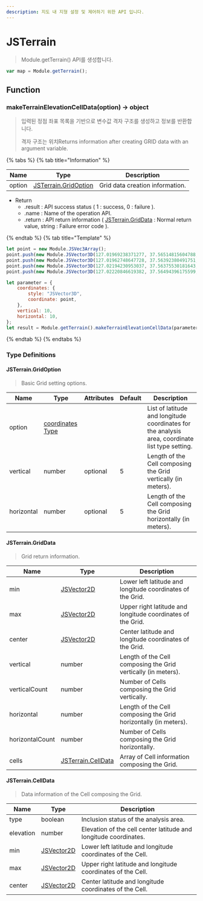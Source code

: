```yaml
---
description: 지도 내 지형 설정 및 제어하기 위한 API 입니다.
---
```


# JSTerrain

> Module.getTerrain() API를 생성합니다.

```javascript
var map = Module.getTerrain();
```

## Function

### makeTerrainElevationCellData(option) → object

> 입력된 정점 좌표 목록을 기반으로 변수값 격자 구조를 생성하고 정보를 반환합니다.
>
> 격자 구조는 위치Returns information after creating GRID data with an argument variable.

{% tabs %}
{% tab title="Information" %}

| Name   | Type                                                      | Description                     |
| ------ | --------------------------------------------------------- | ------------------------------- |
| option | [JSTerrain.GridOption](jsterrain.md#jsterrain.gridoption) | Grid data creation information. |

-   Return
    -   .result : API success status ( 1 : success, 0 : failure ).
    -   .name : Name of the operation API.
    -   .return : API return information ( [JSTerrain.GridData](jsterrain.md#jsterrain.griddata) : Normal return value, string : Failure error code ).

{% endtab %}
{% tab title="Template" %}

```javascript
let point = new Module.JSVec3Array();
point.push(new Module.JSVector3D(127.01969238371277, 37.56514815604788, 24.40620245039463));
point.push(new Module.JSVector3D(127.01962748647728, 37.56392380491751, 25.515124042518437));
point.push(new Module.JSVector3D(127.02194230953037, 37.56375530181643, 33.266184841282666));
point.push(new Module.JSVector3D(127.02220846619382, 37.56494396175599, 26.32035342976451));

let parameter = {
    coordinates: {
        style: "JSVector3D",
        coordinate: point,
    },
    vertical: 10,
    horizontal: 10,
};
let result = Module.getTerrain().makeTerrainElevationCellData(parameter);
```

{% endtab %}
{% endtabs %}

### Type Definitions

#### JSTerrain.GridOption

> Basic Grid setting options.

| Name       | Type                                                    | Attributes | Default | Description                                                                                     |
| ---------- | ------------------------------------------------------- | ---------- | ------- | ----------------------------------------------------------------------------------------------- |
| option     | [coordinates Type](../etc/tag-list.md#coordinates-type) |            |         | List of latitude and longitude coordinates for the analysis area, coordinate list type setting. |
| vertical   | number                                                  | optional   | 5       | Length of the Cell composing the Grid vertically (in meters).                                   |
| horizontal | number                                                  | optional   | 5       | Length of the Cell composing the Grid horizontally (in meters).                                 |

#### JSTerrain.GridData

> Grid return information.

| Name            | Type                                                  | Description                                                     |
| --------------- | ----------------------------------------------------- | --------------------------------------------------------------- |
| min             | [JSVector2D](../core/jsvector2d.md)                   | Lower left latitude and longitude coordinates of the Grid.      |
| max             | [JSVector2D](../core/jsvector2d.md)                   | Upper right latitude and longitude coordinates of the Grid.     |
| center          | [JSVector2D](../core/jsvector2d.md)                   | Center latitude and longitude coordinates of the Grid.          |
| vertical        | number                                                | Length of the Cell composing the Grid vertically (in meters).   |
| verticalCount   | number                                                | Number of Cells composing the Grid vertically.                  |
| horizontal      | number                                                | Length of the Cell composing the Grid horizontally (in meters). |
| horizontalCount | number                                                | Number of Cells composing the Grid horizontally.                |
| cells           | [JSTerrain.CellData](jsterrain.md#jsterrain.celldata) | Array of Cell information composing the Grid.                   |

#### JSTerrain.CellData

> Data information of the Cell composing the Grid.

| Name      | Type                                | Description                                                      |
| --------- | ----------------------------------- | ---------------------------------------------------------------- |
| type      | boolean                             | Inclusion status of the analysis area.                           |
| elevation | number                              | Elevation of the cell center latitude and longitude coordinates. |
| min       | [JSVector2D](../core/jsvector2d.md) | Lower left latitude and longitude coordinates of the Cell.       |
| max       | [JSVector2D](../core/jsvector2d.md) | Upper right latitude and longitude coordinates of the Cell.      |
| center    | [JSVector2D](../core/jsvector2d.md) | Center latitude and longitude coordinates of the Cell.           |

